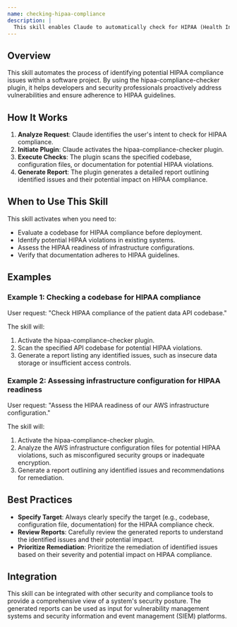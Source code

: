 ```yaml
---
name: checking-hipaa-compliance
description: |
  This skill enables Claude to automatically check for HIPAA (Health Insurance Portability and Accountability Act) compliance issues in codebases, infrastructure configurations, and documentation. It leverages the hipaa-compliance-checker plugin to identify potential violations related to data privacy, security, and access controls. Use this skill when the user explicitly requests to "check HIPAA compliance", "scan for HIPAA violations", "assess HIPAA readiness", or similar phrases related to HIPAA audits and security best practices. It is useful for projects handling protected health information (PHI) and requiring adherence to HIPAA regulations.
---
```


## Overview

This skill automates the process of identifying potential HIPAA compliance issues within a software project. By using the hipaa-compliance-checker plugin, it helps developers and security professionals proactively address vulnerabilities and ensure adherence to HIPAA guidelines.

## How It Works

1. **Analyze Request**: Claude identifies the user's intent to check for HIPAA compliance.
2. **Initiate Plugin**: Claude activates the hipaa-compliance-checker plugin.
3. **Execute Checks**: The plugin scans the specified codebase, configuration files, or documentation for potential HIPAA violations.
4. **Generate Report**: The plugin generates a detailed report outlining identified issues and their potential impact on HIPAA compliance.

## When to Use This Skill

This skill activates when you need to:
- Evaluate a codebase for HIPAA compliance before deployment.
- Identify potential HIPAA violations in existing systems.
- Assess the HIPAA readiness of infrastructure configurations.
- Verify that documentation adheres to HIPAA guidelines.

## Examples

### Example 1: Checking a codebase for HIPAA compliance

User request: "Check HIPAA compliance of the patient data API codebase."

The skill will:
1. Activate the hipaa-compliance-checker plugin.
2. Scan the specified API codebase for potential HIPAA violations.
3. Generate a report listing any identified issues, such as insecure data storage or insufficient access controls.

### Example 2: Assessing infrastructure configuration for HIPAA readiness

User request: "Assess the HIPAA readiness of our AWS infrastructure configuration."

The skill will:
1. Activate the hipaa-compliance-checker plugin.
2. Analyze the AWS infrastructure configuration files for potential HIPAA violations, such as misconfigured security groups or inadequate encryption.
3. Generate a report outlining any identified issues and recommendations for remediation.

## Best Practices

- **Specify Target**: Always clearly specify the target (e.g., codebase, configuration file, documentation) for the HIPAA compliance check.
- **Review Reports**: Carefully review the generated reports to understand the identified issues and their potential impact.
- **Prioritize Remediation**: Prioritize the remediation of identified issues based on their severity and potential impact on HIPAA compliance.

## Integration

This skill can be integrated with other security and compliance tools to provide a comprehensive view of a system's security posture. The generated reports can be used as input for vulnerability management systems and security information and event management (SIEM) platforms.